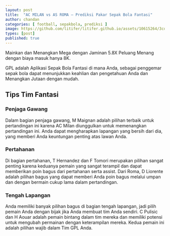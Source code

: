 ```yaml
---
layout: post
title:  "AC MILAN vs AS ROMA – Prediksi Pakar Sepak Bola Fantasi"
author: chandan
categories: [ football, sepakbola, prediksi ]
image: https://github.com/litifer/litifer.github.io/assets/10615264/3cdaa8b2-27db-4616-9e0f-976c507a151f
types: [post]
published: true
---
```

Mainkan dan Menangkan Mega dengan Jaminan 5.8X Peluang Menang dengan biaya masuk hanya 8K.

GPL adalah Aplikasi Sepak Bola Fantasi di mana Anda, sebagai penggemar sepak bola dapat menunjukkan keahlian dan pengetahuan Anda dan Menangkan Jutaan dengan mudah.

## Tips Tim Fantasi
### Penjaga Gawang

Dalam bagian penjaga gawang, M Maignan adalah pilihan terbaik untuk pertandingan ini karena AC Milan diunggulkan untuk memenangkan pertandingan ini. Anda dapat mengharapkan lapangan yang bersih dari dia, yang memberi Anda keuntungan penting atas lawan Anda.

### Pertahanan

Di bagian pertahanan, T Hernandez dan F Tomori merupakan pilihan sangat penting karena keduanya pemain yang sangat terampil dan dapat memberikan poin bagus dari pertahanan serta assist. Dari Roma, D Liorente adalah pilihan bagus yang dapat memberi Anda poin bagus melalui umpan dan dengan bermain cukup lama dalam pertandingan.

### Tengah Lapangan

Anda memiliki banyak pilihan bagus di bagian tengah lapangan, jadi pilih pemain Anda dengan bijak jika Anda membuat tim Anda sendiri. C Pulisic dan H Aouar adalah pemain bintang dalam tim mereka dan memiliki potensi untuk mengubah permainan dengan keterampilan mereka. Kedua pemain ini adalah pilihan wajib dalam Tim GPL Anda.
